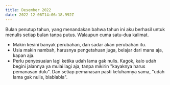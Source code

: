 ```yaml
---
title: Desember 2022
date: 2022-12-06T14:06:18.992Z
---
```

Bulan penutup tahun, yang menandakan bahwa tahun ini aku berhasil untuk menulis setiap bulan tanpa putus. Walaupun cuma satu-dua kalimat.<!--more-->

* Makin kesini banyak perubahan, dan sadar akan perubahan itu.
* Usia makin nambah, harusnya pengetahuan juga, belajar dari mana aja, kapan aja.
* Perlu penyesuaian lagi ketika udah lama gak nulis. Kagok, kalo udah begini jalannya ya mulai lagi aja, tanpa mikirin "kayaknya harus pemanasan dulu". Dan setiap pemanasan pasti keluhannya sama, "udah lama gak nulis, blablabla".